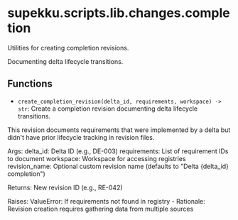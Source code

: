 # supekku.scripts.lib.changes.completion

Utilities for creating completion revisions.

Documenting delta lifecycle transitions.

## Functions

- `create_completion_revision(delta_id, requirements, workspace) -> str`: Create a completion revision documenting delta lifecycle transitions.

This revision documents requirements that were implemented by a delta
but didn't have prior lifecycle tracking in revision files.

Args:
    delta_id: Delta ID (e.g., DE-003)
    requirements: List of requirement IDs to document
    workspace: Workspace for accessing registries
    revision_name: Optional custom revision name
        (defaults to "Delta {delta_id} completion")

Returns:
    New revision ID (e.g., RE-042)

Raises:
    ValueError: If requirements not found in registry - Rationale: Revision creation requires gathering data from multiple sources
